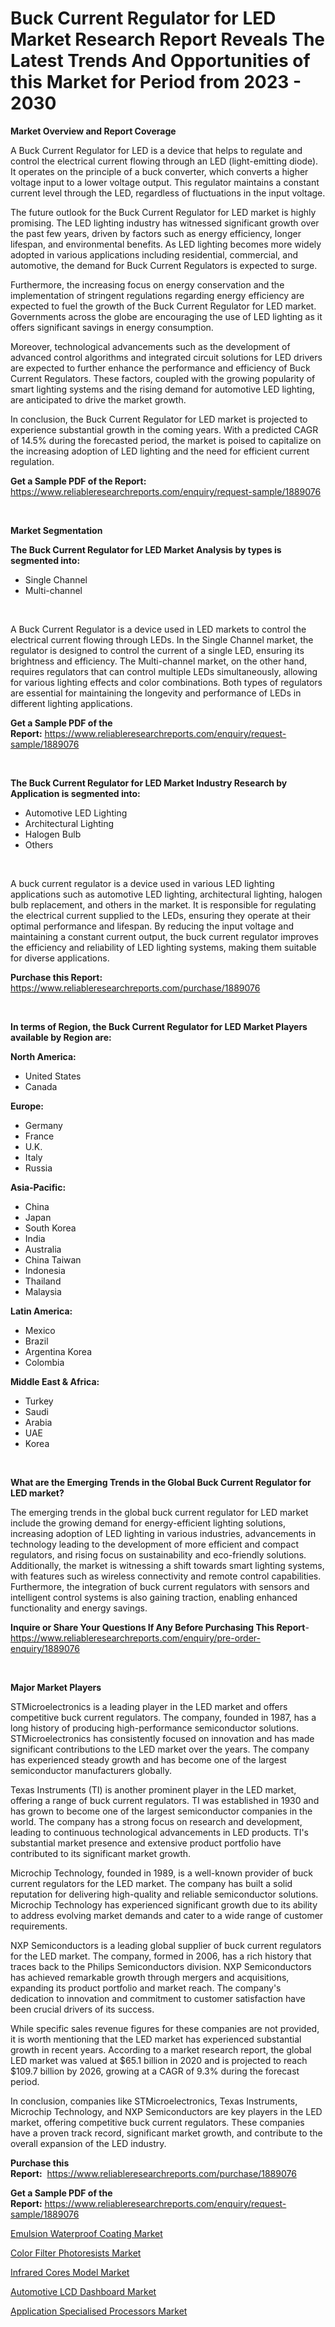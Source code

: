 <p><h1>Buck Current Regulator for LED Market Research Report Reveals The Latest Trends And Opportunities of this Market for Period from 2023 - 2030</h1></p><p><strong>Market Overview and Report Coverage</strong></p>
<p><p>A Buck Current Regulator for LED is a device that helps to regulate and control the electrical current flowing through an LED (light-emitting diode). It operates on the principle of a buck converter, which converts a higher voltage input to a lower voltage output. This regulator maintains a constant current level through the LED, regardless of fluctuations in the input voltage.</p><p>The future outlook for the Buck Current Regulator for LED market is highly promising. The LED lighting industry has witnessed significant growth over the past few years, driven by factors such as energy efficiency, longer lifespan, and environmental benefits. As LED lighting becomes more widely adopted in various applications including residential, commercial, and automotive, the demand for Buck Current Regulators is expected to surge.</p><p>Furthermore, the increasing focus on energy conservation and the implementation of stringent regulations regarding energy efficiency are expected to fuel the growth of the Buck Current Regulator for LED market. Governments across the globe are encouraging the use of LED lighting as it offers significant savings in energy consumption.</p><p>Moreover, technological advancements such as the development of advanced control algorithms and integrated circuit solutions for LED drivers are expected to further enhance the performance and efficiency of Buck Current Regulators. These factors, coupled with the growing popularity of smart lighting systems and the rising demand for automotive LED lighting, are anticipated to drive the market growth.</p><p>In conclusion, the Buck Current Regulator for LED market is projected to experience substantial growth in the coming years. With a predicted CAGR of 14.5% during the forecasted period, the market is poised to capitalize on the increasing adoption of LED lighting and the need for efficient current regulation.</p></p>
<p><strong>Get a Sample PDF of the Report:</strong> <a href="https://www.reliableresearchreports.com/enquiry/request-sample/1889076">https://www.reliableresearchreports.com/enquiry/request-sample/1889076</a></p>
<p>&nbsp;</p>
<p><strong>Market Segmentation</strong></p>
<p><strong>The Buck Current Regulator for LED Market Analysis by types is segmented into:</strong></p>
<p><ul><li>Single Channel</li><li>Multi-channel</li></ul></p>
<p>&nbsp;</p>
<p><p>A Buck Current Regulator is a device used in LED markets to control the electrical current flowing through LEDs. In the Single Channel market, the regulator is designed to control the current of a single LED, ensuring its brightness and efficiency. The Multi-channel market, on the other hand, requires regulators that can control multiple LEDs simultaneously, allowing for various lighting effects and color combinations. Both types of regulators are essential for maintaining the longevity and performance of LEDs in different lighting applications.</p></p>
<p><strong>Get a Sample PDF of the Report:</strong>&nbsp;<a href="https://www.reliableresearchreports.com/enquiry/request-sample/1889076">https://www.reliableresearchreports.com/enquiry/request-sample/1889076</a></p>
<p>&nbsp;</p>
<p><strong>The Buck Current Regulator for LED Market Industry Research by Application is segmented into:</strong></p>
<p><ul><li>Automotive LED Lighting</li><li>Architectural Lighting</li><li>Halogen Bulb</li><li>Others</li></ul></p>
<p>&nbsp;</p>
<p><p>A buck current regulator is a device used in various LED lighting applications such as automotive LED lighting, architectural lighting, halogen bulb replacement, and others in the market. It is responsible for regulating the electrical current supplied to the LEDs, ensuring they operate at their optimal performance and lifespan. By reducing the input voltage and maintaining a constant current output, the buck current regulator improves the efficiency and reliability of LED lighting systems, making them suitable for diverse applications.</p></p>
<p><strong>Purchase this Report:</strong>&nbsp; <a href="https://www.reliableresearchreports.com/purchase/1889076">https://www.reliableresearchreports.com/purchase/1889076</a></p>
<p>&nbsp;</p>
<p><strong>In terms of Region, the Buck Current Regulator for LED Market Players available by Region are:</strong></p>
<p>
    <p> <strong> North America: </strong>
        <ul>
            <li>United States</li>
            <li>Canada</li>
        </ul>
        </p> 
    <p> <strong> Europe: </strong>
        <ul>
            <li>Germany</li>
            <li>France</li>
            <li>U.K.</li>
            <li>Italy</li>
            <li>Russia</li>
        </ul>
        </p> 
    <p> <strong> Asia-Pacific: </strong>
        <ul>
            <li>China</li>
            <li>Japan</li>
            <li>South Korea</li>
            <li>India</li>
            <li>Australia</li>
            <li>China Taiwan</li>
            <li>Indonesia</li>
            <li>Thailand</li>
            <li>Malaysia</li>
        </ul>
        </p> 
    <p> <strong> Latin America: </strong>
        <ul>
            <li>Mexico</li>
            <li>Brazil</li>
            <li>Argentina Korea</li>
            <li>Colombia</li>
        </ul>
        </p> 
    <p> <strong> Middle East & Africa: </strong>
        <ul>
            <li>Turkey</li>
            <li>Saudi</li>
            <li>Arabia</li>
            <li>UAE</li>
            <li>Korea</li>
        </ul>
    </p>
    </p>
<p>&nbsp;</p>
<p><strong>What are the Emerging Trends in the Global Buck Current Regulator for LED market?</strong></p>
<p><p>The emerging trends in the global buck current regulator for LED market include the growing demand for energy-efficient lighting solutions, increasing adoption of LED lighting in various industries, advancements in technology leading to the development of more efficient and compact regulators, and rising focus on sustainability and eco-friendly solutions. Additionally, the market is witnessing a shift towards smart lighting systems, with features such as wireless connectivity and remote control capabilities. Furthermore, the integration of buck current regulators with sensors and intelligent control systems is also gaining traction, enabling enhanced functionality and energy savings.</p></p>
<p><strong>Inquire or Share Your Questions If Any Before Purchasing This Report</strong>- <a href="https://www.reliableresearchreports.com/enquiry/pre-order-enquiry/1889076">https://www.reliableresearchreports.com/enquiry/pre-order-enquiry/1889076</a></p>
<p>&nbsp;</p>
<p><strong>Major Market Players</strong></p>
<p><p>STMicroelectronics is a leading player in the LED market and offers competitive buck current regulators. The company, founded in 1987, has a long history of producing high-performance semiconductor solutions. STMicroelectronics has consistently focused on innovation and has made significant contributions to the LED market over the years. The company has experienced steady growth and has become one of the largest semiconductor manufacturers globally.</p><p>Texas Instruments (TI) is another prominent player in the LED market, offering a range of buck current regulators. TI was established in 1930 and has grown to become one of the largest semiconductor companies in the world. The company has a strong focus on research and development, leading to continuous technological advancements in LED products. TI's substantial market presence and extensive product portfolio have contributed to its significant market growth.</p><p>Microchip Technology, founded in 1989, is a well-known provider of buck current regulators for the LED market. The company has built a solid reputation for delivering high-quality and reliable semiconductor solutions. Microchip Technology has experienced significant growth due to its ability to address evolving market demands and cater to a wide range of customer requirements.</p><p>NXP Semiconductors is a leading global supplier of buck current regulators for the LED market. The company, formed in 2006, has a rich history that traces back to the Philips Semiconductors division. NXP Semiconductors has achieved remarkable growth through mergers and acquisitions, expanding its product portfolio and market reach. The company's dedication to innovation and commitment to customer satisfaction have been crucial drivers of its success.</p><p>While specific sales revenue figures for these companies are not provided, it is worth mentioning that the LED market has experienced substantial growth in recent years. According to a market research report, the global LED market was valued at $65.1 billion in 2020 and is projected to reach $109.7 billion by 2026, growing at a CAGR of 9.3% during the forecast period.</p><p>In conclusion, companies like STMicroelectronics, Texas Instruments, Microchip Technology, and NXP Semiconductors are key players in the LED market, offering competitive buck current regulators. These companies have a proven track record, significant market growth, and contribute to the overall expansion of the LED industry.</p></p>
<p><strong>Purchase this Report:</strong>&nbsp;&nbsp;<a href="https://www.reliableresearchreports.com/purchase/1889076">https://www.reliableresearchreports.com/purchase/1889076</a></p>
<p></p>
<p><strong>Get a Sample PDF of the Report:</strong>&nbsp;<a href="https://www.reliableresearchreports.com/enquiry/request-sample/1889076">https://www.reliableresearchreports.com/enquiry/request-sample/1889076</a></p>
<p><p><a href="https://www.linkedin.com/pulse/emulsion-waterproof-coating-market-insights-players-forecast-0hkbc/">Emulsion Waterproof Coating Market</a></p><p><a href="https://www.linkedin.com/pulse/color-filter-photoresists-market-size-2023-2030-global-industrial-8d67c/">Color Filter Photoresists Market</a></p><p><a href="https://github.com/YashRP12/Market-Research-Report-List-1/blob/main/infrared-cores-model-market.md">Infrared Cores Model Market</a></p><p><a href="https://medium.com/@kcekkboop72786/automotive-lcd-dashboard-market-report-reveals-the-latest-trends-and-growth-opportunities-of-this-1f4888db6977">Automotive LCD Dashboard Market</a></p><p><a href="https://github.com/Chiragrp24/Market-Research-Report-List-1/blob/main/application-specialised-processors-market.md">Application Specialised Processors Market</a></p></p>